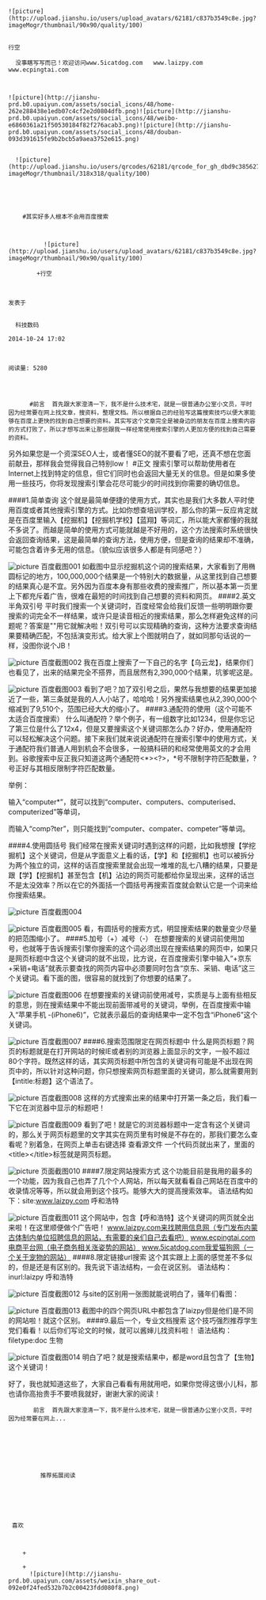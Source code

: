
    
  
    ![picture](http://upload.jianshu.io/users/upload_avatars/62181/c837b3549c8e.jpg?imageMogr/thumbnail/90x90/quality/100)
    

    行空
  
      没事瞎写写而已！欢迎访问www.5icatdog.com   www.laizpy.com  www.ecpingtai.com

  
  
    ![picture](http://jianshu-prd.b0.upaiyun.com/assets/social_icons/48/home-262e288438e1edb07c4cf2e2d0804dfb.png)![picture](http://jianshu-prd.b0.upaiyun.com/assets/social_icons/48/weibo-e6860361a21f50530184f82f276acab3.png)![picture](http://jianshu-prd.b0.upaiyun.com/assets/social_icons/48/douban-093d391615fe9b2bcb5a9aea3752e615.png)
  
    
      ![picture](http://upload.jianshu.io/users/qrcodes/62181/qrcode_for_gh_dbd9c385627f_430_(1).jpg?imageMogr/thumbnail/318x318/quality/100)
    


    
      
        #其实好多人根本不会用百度搜索
        
          
            
              ![picture](http://upload.jianshu.io/users/upload_avatars/62181/c837b3549c8e.jpg?imageMogr/thumbnail/90x90/quality/100)
            
            +行空
        
        
    
    发表于 

    
      科技数码

    2014-10-24 17:02

    

    阅读量: 5280
  


        
          #前言  首先跟大家澄清一下，我不是什么技术宅，就是一很普通办公室小文员，平时因为经常要在网上找文章，搜资料，整理文档。所以根据自己的经验写这篇搜索技巧以便大家能够在百度上更快的找到自己想要的资料。其实写这个文章完全是被身边的朋友在百度上搜索内容的方式打败了，所以才想写出来让那些跟我一样经常使用搜索引擎的人更加方便的找到自己需要的资料。
  另外如果您是一个资深SEO人士，或者懂SEO的就不要看了吧，还真不想在您面前献丑，那样我会觉得我自己特别low！
#正文  搜索引擎可以帮助使用者在Internet上找到特定的信息，但它们同时也会返回大量无关的信息。但是如果多使用一些技巧，你将发现搜索引擎会花尽可能少的时间找到你需要的确切信息。

####1.简单查询  这个就是最简单便捷的使用方式，其实也是我们大多数人平时使用百度或者其他搜索引擎的方式。比如你想查培训学校，那么你的第一反应肯定就是在百度里输入【挖掘机】【挖掘机学校】【蓝翔】等词汇，所以能大家都懂的我就不多说了。而越是简单的使用方式可能就越是不好用的，这个方法搜索时系统很快会返回查询结果，这是最简单的查询方法，使用方便，但是查询的结果却不准确，可能包含着许多无用的信息。（貌似应该很多人都是有同感吧？）

![picture](http://upload-images.jianshu.io/upload_images/62181-1b222c04d3d3244a.jpg?imageView2/2/w/1240/q/100)
百度截图001
  如截图中显示挖掘机这个词的搜索结果，大家看到了用椭圆标记的地方，100,000,000个结果是一个特别大的数据量，从这里找到自己想要的结果真心是不宜。另外因为百度本身有那些收费的搜索推广，所以基本第一页里上下都充斥着广告，很难在最短的时间找到自己想要的资料和网页。
####2.英文半角双引号  平时我们搜索一个关键词时，百度经常会给我们反馈一些明明跟你要搜索的词完全不一样结果，或许只是读音相近的搜索结果，那么怎样避免这样的问题呢？答案是""用它就解决啦！双引号可以实现精确的查询，这种方法要求查询结果要精确匹配，不包括演变形式。给大家上个图就明白了，就如同那句话说的一样，没图你说个JB！

![picture](http://upload-images.jianshu.io/upload_images/62181-cd01699efa63d703.jpg?imageView2/2/w/1240/q/100)
百度截图002
  我在百度上搜索了一下自己的名字【乌云龙】，结果你们也看见了，出来的结果完全不搭界，而且居然有2,390,000个结果，坑爹呢这是。

![picture](http://upload-images.jianshu.io/upload_images/62181-56e3dce6fb05c5dc.jpg?imageView2/2/w/1240/q/100)
百度截图003
  看到了吧？加了双引号之后，果然与我想要的结果更加接近了一些，第三条就是我的人人小站了，哈哈哈！另外搜索结果也从2,390,000个缩减到了9,510个，范围已经大大的缩小了。
####3.通配符的使用（这个可能不太适合百度搜索）  什么叫通配符？举个例子，有一组数字比如1234，但是你忘记了第三位是什么了12x4，但是又要搜索这个关键词那怎么办？好办，使用通配符可以轻松解决这个问题。接下来我们就来说说通配符在搜索引擎中的使用方式，关于通配符我们普通人用到机会不会很多，一般搞科研的和经常使用英文的才会用到。谷歌搜索中反正我只知道这两个通配符&lt;*&gt;&lt;?&gt;，*号不限制字符匹配数量，?号正好与其相反限制字符匹配数量。
>
  举例：

  输入“computer*”，就可以找到“computer、computers、computerised、computerized”等单词，

  而输入“comp?ter”，则只能找到“computer、compater、competer”等单词。

####4.使用圆括号  我们经常在搜索关键词时遇到这样的问题，比如我想搜【学挖掘机】这个关键词，但是从字面意义上看的话，【学】和【挖掘机】也可以被拆分为两个独立的词，这样的话百度搜索里就会出现一堆堆的乱七八糟的结果，只要是跟【学】【挖掘机】甚至包含【机】沾边的网页可能都给你呈现出来，这样的话岂不是太没效率？所以在它的外面括一个圆括号再搜索百度就会默认它是一个词来给你搜索结果。

![picture](http://upload-images.jianshu.io/upload_images/62181-d714744137aca1da.jpg?imageView2/2/w/1240/q/100)
百度截图004

![picture](http://upload-images.jianshu.io/upload_images/62181-366c6b324f011332.jpg?imageView2/2/w/1240/q/100)
百度截图005
  看，有圆括号的搜索方式，明显搜索结果的数量变少尽量的把范围缩小了。
####5.加号（+）减号（-）  在想要搜索的关键词前使用加号，也就等于告诉搜索引擎你搜索的这个词必须出现在搜索结果的网页中，如果只是网页标题中含这个关键词的就不出现，比方说，在百度搜索引擎中输入“+京东+采销+电话”就表示要查找的网页内容中必须要同时包含“京东、采销、电话”这三个关键词。看下面的图，很容易的就找到了你想要的结果了。

![picture](http://upload-images.jianshu.io/upload_images/62181-34c0c6140e524a60.jpg?imageView2/2/w/1240/q/100)
百度截图006
  在想要搜索的关键词前使用减号，实质是与上面有些相反的意思，则在搜索结果中不能出现前面带减号的关键词，举例，在百度搜索中输入“苹果手机 -(iPhone6)”，它就表示最后的查询结果中一定不包含“iPhone6”这个关键词。

![picture](http://upload-images.jianshu.io/upload_images/62181-97bc3af7d9f61266.jpg?imageView2/2/w/1240/q/100)
百度截图007
####6.搜索范围限定在网页标题中  什么是网页标题？网页的标题就是在打开网站的时候IE或者别的浏览器上面显示的文字，一般不超过80个字符。既然这样的话，其实网页标题中所包含的关键词有可能是不出现在网页中的，所以针对这种问题，你只想搜索网页标题里面的关键词，那么就需要用到【intitle:标题】这个语法了。

![picture](http://upload-images.jianshu.io/upload_images/62181-011094ec91214fba.jpg?imageView2/2/w/1240/q/100)
百度截图008
  这样的方式搜索出来的结果中打开第一条之后，我们看一下它在浏览器中显示的标题吧！

![picture](http://upload-images.jianshu.io/upload_images/62181-6b86415ea911983e.jpg?imageView2/2/w/1240/q/100)
百度截图009
  看到了吧！就是它的浏览器标题中一定含有这个关键词的，那么关于网页标题里的文字其实在网页里有时候是不存在的，那我们要怎么查看呢？别着急，在网页上单击右键选择 查看源文件 一个代码页就出来了，里面的&lt;title&gt;&lt;/title&gt;标签就是网页标题。

![picture](http://upload-images.jianshu.io/upload_images/62181-f106dedc1855b950.jpg?imageView2/2/w/1240/q/100)
页面截图010
####7.限定网站搜索方式  这个功能目前是我用的最多的一个功能，因为我自己也弄了几个个人网站，所以每天就看看自己网站在百度中的收录情况等等，所以就会用到这个技巧。能够大大的提高搜索效率。
  语法结构如下：site:www.laizpy.com 呼和浩特

![picture](http://upload-images.jianshu.io/upload_images/62181-2a63f10bbfaa5204.jpg?imageView2/2/w/1240/q/100)
百度截图011
  这个网站中，包含【呼和浩特】这个关键词的网页就全出来啦！在这里顺便做个广告吧！
  www.laizpy.com来找聘用信息网（专门发布内蒙古体制内单位招聘信息的网站，有需要的亲们自己去看吧）
  www.ecpingtai.com电商平台网（电子商务相关涨姿势的网站）
  www.5icatdog.com我爱猫狗网（一个关于宠物的网站）
####8.限定链接url搜索  这个其实跟上上面的感觉差不多似的，但是还是有区别的。我先说下语法结构，一会在说区别。
  语法结构：inurl:laizpy 呼和浩特

![picture](http://upload-images.jianshu.io/upload_images/62181-f0d5087af7562c97.jpg?imageView2/2/w/1240/q/100)
百度截图012
  与site的区别用一张图就能说明白了，骚年们看图：

![picture](http://upload-images.jianshu.io/upload_images/62181-e6fba415b3bf1887.jpg?imageView2/2/w/1240/q/100)
百度截图013
  截图中的四个网页URL中都包含了laizpy但是他们是不同的网站啦！就这个区别。
####9.最后一个，专业文档搜索  这个技巧强烈推荐学生党们看看！以后你们写论文的时候，就可以酱婶儿找资料啦！
  语法结构：filetype:doc 生物

![picture](http://upload-images.jianshu.io/upload_images/62181-a32a201467e01a29.jpg?imageView2/2/w/1240/q/100)
百度截图014
  明白了吧？就是搜索结果中，都是word且包含了【生物】这个关键词！
  

  好了，我也就知道这些了，大家自己看看有用就用吧，如果你觉得这很小儿科，那也请你高抬贵手不要喷我就好，谢谢大家的阅读！

        
           前言  首先跟大家澄清一下，我不是什么技术宅，就是一很普通办公室小文员，平时因为经常要在网上...
      
    
    
      
      
      
          
             推荐拓展阅读
        
      
    
    
      
          
     喜欢

      
      
        +
                  
        +
          ![picture](http://jianshu-prd.b0.upaiyun.com/assets/weixin_share_out-092e0f24fed532b7b2c00423fdd080f8.png)
        
      
    
  


